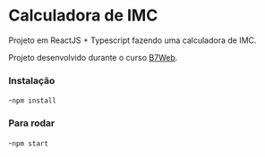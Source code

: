 # Calculadora de IMC

Projeto em ReactJS + Typescript fazendo uma calculadora de IMC.

Projeto desenvolvido durante o curso [B7Web](https://b7web.com.br).

### Instalação
-`npm install`

### Para rodar
-`npm start`